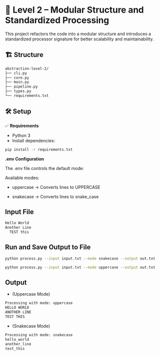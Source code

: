 # 🔢 Level 2 – Modular Structure and Standardized Processing

This project refactors the code into a modular structure and introduces a standardized processor signature for better scalability and maintainability.


## 🏗 Structure

```bash
abstraction-level-2/
├── cli.py
├── core.py
├── main.py
├── pipeline.py
├── types.py
└── requirements.txt
```


## 🛠 Setup

✅ **Requirements**
- Python 3
- Install dependencies:

```bash
pip install -r requirements.txt
```


 **.env Configuration**

The .env file controls the default mode:

Available modes:

- uppercase → Converts lines to UPPERCASE

- snakecase → Converts lines to snake_case


## Input File 

```bash
Hello World  
Another Line
  TEST this
```


## Run and Save Output to File

```bash
python process.py --input input.txt --mode snakecase --output out.txt
```
```bash
python process.py --input input.txt --mode uppercase --output out.txt
```

## Output 
- (Uppercase Mode)
```bash
Processing with mode: uppercase
HELLO WORLD
ANOTHER LINE
TEST THIS
```

- (Snakecase Mode)
```bash
Processing with mode: snakecase
hello_world
another_line
test_this
```